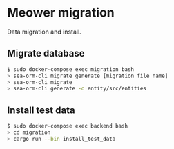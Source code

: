 # Meower migration

Data migration and install.


## Migrate database

```sh
$ sudo docker-compose exec migration bash
> sea-orm-cli migrate generate [migration file name]
> sea-orm-cli migrate
> sea-orm-cli generate -o entity/src/entities
```


## Install test data

```sh
$ sudo docker-compose exec backend bash
> cd migration
> cargo run --bin install_test_data
```
